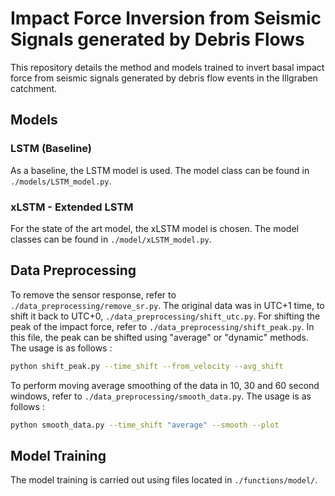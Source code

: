 # Impact Force Inversion from Seismic Signals generated by Debris Flows

This repository details the method and models trained to invert basal impact force from seismic signals generated by debris flow events in the Illgraben catchment. 

## Models
### LSTM (Baseline)
As a baseline, the LSTM model is used. The model class can be found in `./models/LSTM_model.py`. 

### xLSTM - Extended LSTM
For the state of the art model, the xLSTM model is chosen. The model classes can be found in `./model/xLSTM_model.py`. 

## Data Preprocessing
To remove the sensor response, refer to `./data_preprocessing/remove_sr.py`. The original data was in UTC+1 time, to shift it back to UTC+0, `./data_preprocessing/shift_utc.py`. For shifting the peak of the impact force, refer to `./data_preprocessing/shift_peak.py`. In this file, the peak can be shifted using "average" or "dynamic" methods. The usage is as follows :
```bash
python shift_peak.py --time_shift --from_velocity --avg_shift
```

To perform moving average smoothing of the data in 10, 30 and 60 second windows, refer to `./data_preprocessing/smooth_data.py`. The usage is as follows : 
```bash
python smooth_data.py --time_shift "average" --smooth --plot
```

## Model Training
The model training is carried out using files located in `./functions/model/`.